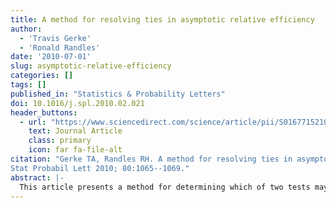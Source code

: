 ```yaml
---
title: A method for resolving ties in asymptotic relative efficiency
author:
  - 'Travis Gerke'
  - 'Ronald Randles'
date: '2010-07-01'
slug: asymptotic-relative-efficiency
categories: []
tags: []
published_in: "Statistics & Probability Letters"
doi: 10.1016/j.spl.2010.02.021
header_buttons:
  - url: "https://www.sciencedirect.com/science/article/pii/S0167715210000684"
    text: Journal Article
    class: primary
    icon: far fa-file-alt
citation: "Gerke TA, Randles RH. A method for resolving ties in asymptotic relative efficiency.
Stat Probabil Lett 2010; 80:1065--1069."
abstract: |-
  This article presents a method for determining which of two tests may offer an advantage in power when their asymptotic relative efficiencies (ARE) are the same. The method maintains some of the desirable properties of ARE, such as ease of calculation and singular result based upon asymptotic properties of the tests. However, using higher-order Taylor expansions of the test statistics’ means, the procedure offers additional insight into the finite sample size behavior of the tests. Two examples demonstrate the method.
---
```


<!--
## Common icons

Font Awesome: https://fontawesome.com/icons
Academic Icons: http://jpswalsh.github.io/academicons/

github: fab fa-github
twitter: fab fa-twitter
rocket (app): fas fa-rocket
biorxiv: ai ai-biorxiv
arvix: ai ai-arxiv
doi: ai ai-doi
pubmed: ai ai-pubmed
generic paper: far fa-file-alt
generic project: fas fa-briefcase
-->

<!--
You can include extra content here as markdown.
It will render after Abstract and Links and before Citation.
-->
